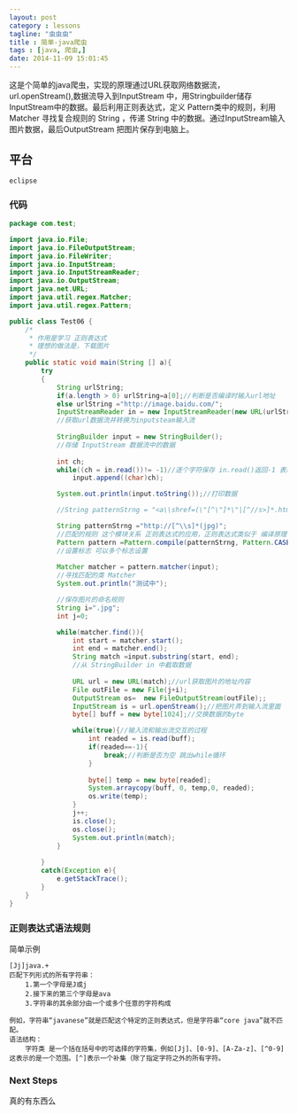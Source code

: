 ```yaml
---
layout: post
category : lessons
tagline: "虫虫虫"
title : 简单-java爬虫
tags : [java, 爬虫,]
date: 2014-11-09 15:01:45
---
```




这是个简单的java爬虫，实现的原理通过URL获取网络数据流，url.openStream(),数据流导入到InputStream 中，用Stringbuilder储存InputStream中的数据。最后利用正则表达式，定义 Pattern类中的规则，利用 Matcher 寻找复合规则的 String ，传递 String 中的数据。通过InputStream输入图片数据，最后OutputStream 把图片保存到电脑上。

## 平台
	eclipse

### 代码
```java
package com.test;

import java.io.File;
import java.io.FileOutputStream;
import java.io.FileWriter;
import java.io.InputStream;
import java.io.InputStreamReader;
import java.io.OutputStream;
import java.net.URL;
import java.util.regex.Matcher;
import java.util.regex.Pattern;

public class Test06 {
	/*
	 * 作用是学习 正则表达式
	 * 理想的做法是，下载图片
	 */
	public static void main(String [] a){
		try
		{
			String urlString;
			if(a.length > 0) urlString=a[0];//判断是否编译时输入url地址
			else urlString ="http://image.baidu.com/";
			InputStreamReader in = new InputStreamReader(new URL(urlString).openStream());
			//获取url数据流并转换为inputsteam输入流
			
			StringBuilder input = new StringBuilder();	
			//存储 InputStream 数据流中的数据
			
			int ch;
			while((ch = in.read())!= -1)//逐个字符保存 in.read()返回-1 表示数据读取完毕
				input.append((char)ch);

			System.out.println(input.toString());//打印数据

			//String patternStrng = "<a\\shref=(\"[^\"]*\"|[^//s>]*.html)\\s*>";

			String patternStrng ="http://[^\\s]*(jpg)";
			//匹配的规则 这个模块关系 正则表达式的应用，正则表达式类似于 编译原理
			Pattern pattern =Pattern.compile(patternStrng, Pattern.CASE_INSENSITIVE);
			//设置标志 可以多个标志设置
			
			Matcher matcher = pattern.matcher(input);
			//寻找匹配的类 Matcher
			System.out.println("测试中");

			//保存图片的命名规则
			String i=".jpg";
			int j=0;

			while(matcher.find()){
				int start = matcher.start();
				int end = matcher.end();
				String match =input.substring(start, end);
				//从 StringBuilder in 中截取数据
			
				URL url = new URL(match);//url获取图片的地址内容 
				File outFile = new File(j+i);
				OutputStream os=  new FileOutputStream(outFile);;
				InputStream is = url.openStream();//把图片弄到输入流里面
				byte[] buff = new byte[1024];//交换数据的byte

				while(true){//输入流和输出流交互的过程
					int readed = is.read(buff);
					if(readed==-1){
						break;//判断是否为空 跳出while循环
					}
					
					byte[] temp = new byte[readed];
					System.arraycopy(buff, 0, temp,0, readed);
					os.write(temp);
				}
				j++;
				is.close();
				os.close();
				System.out.println(match);
			}
			
		}
		catch(Exception e){
			e.getStackTrace();
		}
	}
}
```

### 正则表达式语法规则
简单示例
	
	[Jj]java.+
	匹配下列形式的所有字符串：
		1.第一个字母是J或j
		2.接下来的第三个字母是ava
		3.字符串的其余部分由一个或多个任意的字符构成

	例如，字符串“javanese”就是匹配这个特定的正则表达式，但是字符串“core java”就不匹配。
	语法结构：
		字符类 是一个括在括号中的可选择的字符集，例如[Jj]、[0-9]、[A-Za-z]、[^0-9]这表示的是一个范围。[^]表示一个补集（除了指定字符之外的所有字符。


### Next Steps
真的有东西么
